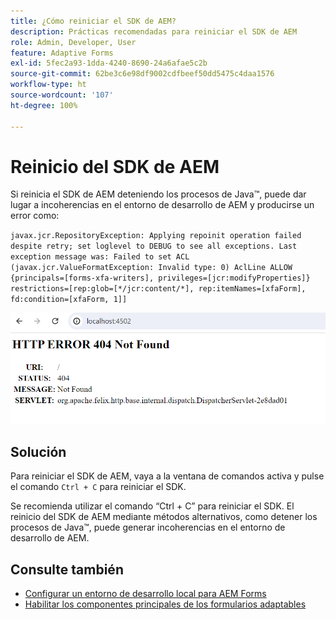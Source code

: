 ```yaml
---
title: ¿Cómo reiniciar el SDK de AEM?
description: Prácticas recomendadas para reiniciar el SDK de AEM
role: Admin, Developer, User
feature: Adaptive Forms
exl-id: 5fec2a93-1dda-4240-8690-24a6afae5c2b
source-git-commit: 62be3c6e98df9002cdfbeef50dd5475c4daa1576
workflow-type: ht
source-wordcount: '107'
ht-degree: 100%

---
```


# Reinicio del SDK de AEM

Si reinicia el SDK de AEM deteniendo los procesos de Java™, puede dar lugar a incoherencias en el entorno de desarrollo de AEM y producirse un error como:

`javax.jcr.RepositoryException: Applying repoinit operation failed despite retry; set loglevel to DEBUG to see all exceptions. Last exception message was: Failed to set ACL (javax.jcr.ValueFormatException: Invalid type: 0) AclLine ALLOW {principals=[forms-xfa-writers], privileges=[jcr:modifyProperties]} restrictions=[rep:glob=[*/jcr:content/*], rep:itemNames=[xfaForm], fd:condition=[xfaForm, 1]]`

![Restart-aem-sdk-error](/help/forms/assets/restart-sdk-error.png)

## Solución

Para reiniciar el SDK de AEM, vaya a la ventana de comandos activa y pulse el comando `Ctrl + C` para reiniciar el SDK.

Se recomienda utilizar el comando “Ctrl + C” para reiniciar el SDK. El reinicio del SDK de AEM mediante métodos alternativos, como detener los procesos de Java™, puede generar incoherencias en el entorno de desarrollo de AEM.

## Consulte también

* [Configurar un entorno de desarrollo local para AEM Forms](/help/forms/setup-local-development-environment.md)
* [Habilitar los componentes principales de los formularios adaptables](/help/forms/enable-adaptive-forms-core-components.md)
